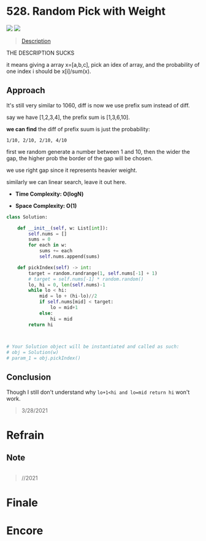 # 528. Random Pick with Weight

![](https://img.shields.io/badge/Difficulty-Medium-%23f0ad4e)
![](https://img.shields.io/badge/topic-binary%20search-critical)

> [Description](https://leetcode.com/problems/random-pick-with-weight/)

THE DESCRIPTION SUCKS

it means giving a array x=[a,b,c], pick an idex of array, and the probability of one index i should be x[i]/sum(x).


## Approach

It's still very similar to 1060, diff is now we use prefix sum instead of diff.

say we have [1,2,3,4], the prefix sum is [1,3,6,10].

**we can find** the diff of prefix suum is just the probability:
```
1/10, 2/10, 2/10, 4/10
```

first we random generate a number between 1 and 10, then the wider the gap, the higher prob the border of the gap will be chosen.

we use right gap since it represents heavier weight.

similarly we can linear search, leave it out here.

- **Time Complexity: O(logN)**

- **Space Complexity: O(1)**

```python
class Solution:

    def __init__(self, w: List[int]):
        self.nums = []
        sums = 0
        for each in w:
            sums += each
            self.nums.append(sums)

    def pickIndex(self) -> int:
        target = random.randrange(1, self.nums[-1] + 1)
        # target = self.nums[-1] * random.random()
        lo, hi = 0, len(self.nums)-1
        while lo < hi:
            mid = lo + (hi-lo)//2
            if self.nums[mid] < target:
                lo = mid+1
            else:
                hi = mid
        return hi
        


# Your Solution object will be instantiated and called as such:
# obj = Solution(w)
# param_1 = obj.pickIndex()
```

## Conclusion


Though I still don't understand why `lo+1<hi and lo=mid return hi` won't work.

> 3/28/2021

# Refrain

## Note

```python

```

> //2021

# Finale

# Encore